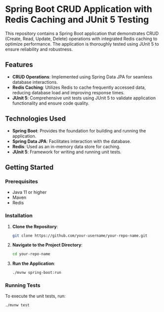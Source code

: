 
# Spring Boot CRUD Application with Redis Caching and JUnit 5 Testing

This repository contains a Spring Boot application that demonstrates CRUD (Create, Read, Update, Delete) operations with integrated Redis caching to optimize performance. The application is thoroughly tested using JUnit 5 to ensure reliability and robustness.

## Features

- **CRUD Operations**: Implemented using Spring Data JPA for seamless database interactions.
- **Redis Caching**: Utilizes Redis to cache frequently accessed data, reducing database load and improving response times.
- **JUnit 5**: Comprehensive unit tests using JUnit 5 to validate application functionality and ensure code quality.

## Technologies Used

- **Spring Boot**: Provides the foundation for building and running the application.
- **Spring Data JPA**: Facilitates interaction with the database.
- **Redis**: Used as an in-memory data store for caching.
- **JUnit 5**: Framework for writing and running unit tests.

## Getting Started

### Prerequisites

- Java 11 or higher
- Maven
- Redis

### Installation

1. **Clone the Repository**:
    ```sh
    git clone https://github.com/your-username/your-repo-name.git
    ```
2. **Navigate to the Project Directory**:
    ```sh
    cd your-repo-name
    ```
3. **Run the Application**:
    ```sh
    ./mvnw spring-boot:run
    ```

### Running Tests

To execute the unit tests, run:
```sh
./mvnw test
```
